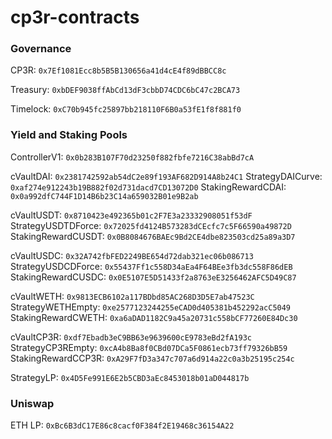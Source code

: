 # cp3r-contracts

### Governance
CP3R: `0x7Ef1081Ecc8b5B5B130656a41d4cE4f89dBBCC8c`

Treasury: `0xbDEF9038ffAbCd13dF3cbbD74CDC6bC47c2BCA73`

Timelock: `0xC70b945fc25897bb218110F6B0a53fE1f8f881f0`

### Yield and Staking Pools
ControllerV1: `0x0b283B107F70d23250f882fbfe7216C38abBd7cA`

cVaultDAI: `0x2381742592ab54dC2e89f193AF682D914A8b24C1`
StrategyDAICurve: `0xaf274e912243b19B882f02d731dacd7CD13072D0`
StakingRewardCDAI: `0x0a992dfC744F1D14B6b23C14a659032B01e9B2ab`

cVaultUSDT: `0x8710423e492365b01c2F7E3a23332908051f53dF`
StrategyUSDTDForce: `0x72025fd4124B573283dCEcfc7c5F66590a49872D`
StakingRewardCUSDT: `0x0B8084676BAEc9Bd2CE4dbe823503cd25a89a3D7`

cVaultUSDC: `0x32A742fbFED2249BE654d72dab321ec06b086713`
StrategyUSDCDForce: `0x55437Ff1c558D34aEa4F64BEe3fb3dc558F86dEB`
StakingRewardCUSDC: `0x0E5107E5D51433f2a8763eE3256462AFC5D49C87`

cVaultWETH: `0x9813ECB6102a117BDbd85AC268D3D5E7ab47523C`
StrategyWETHEmpty: `0xe2577123244255eCAD0d405381b452292acC5049`
StakingRewardCWETH: `0xa6aDAD1182C9a45a20731c558bCF77260E84Dc30`

cVaultCP3R: `0xdf7Ebadb3eC9BB63e9639600cE9783eBd2fA193c`
StrategyCP3REmpty: `0xcA4b8Ba8f0CBd07DCa5F0861ecb73ff79326bB59`
StakingRewardCCP3R: `0xA29F7fD3a347c707a6d914a22c0a3b25195c254c`

StrategyLP: `0x4D5Fe991E6E2b5CBD3aEc8453018b01aD044817b`

### Uniswap
ETH LP: `0xBc6B3dC17E86c8cacf0F384f2E19468c36154A22`
